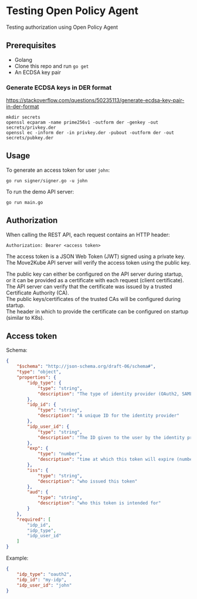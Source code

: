 # Testing Open Policy Agent

Testing authorization using Open Policy Agent

## Prerequisites

- Golang
- Clone this repo and run `go get`
- An ECDSA key pair

### Generate ECDSA keys in DER format

https://stackoverflow.com/questions/50235113/generate-ecdsa-key-pair-in-der-format

```
mkdir secrets
openssl ecparam -name prime256v1 -outform der -genkey -out secrets/privkey.der
openssl ec -inform der -in privkey.der -pubout -outform der -out secrets/pubkey.der
```

## Usage

To generate an access token for user `john`:
```
go run signer/signer.go -u john
```

To run the demo API server:
```
go run main.go
```

## Authorization

When calling the REST API, each request contains an HTTP header:
```
Authorization: Bearer <access token>
```
The access token is a JSON Web Token (JWT) signed using a private key.  
The Move2Kube API server will verify the access token using the public key.

The public key can either be configured on the API server during startup,  
or it can be provided as a certificate with each request (client certificate).  
The API server can verify that the certificate was issued by a trusted Certificate Authority (CA).  
The public keys/certificates of the trusted CAs will be configured during startup.  
The header in which to provide the certificate can be configured on startup (similar to K8s).

## Access token

Schema:
```json
{
    "$schema": "http://json-schema.org/draft-06/schema#",
    "type": "object",
    "properties": {
        "idp_type": {
            "type": "string",
            "description": "The type of identity provider (OAuth2, SAML, etc.)"
        },
        "idp_id": {
            "type": "string",
            "description": "A unique ID for the identity provider"
        },
        "idp_user_id": {
            "type": "string",
            "description": "The ID given to the user by the identity provider"
        },
        "exp": {
            "type": "number",
            "description": "time at which this token will expire (number of seconcds since Unix epoch)"
        },
        "iss": {
            "type": "string",
            "description": "who issued this token"
        },
        "aud": {
            "type": "string",
            "description": "who this token is intended for"
        }
    },
    "required": [
        "idp_id",
        "idp_type",
        "idp_user_id"
    ]
}
```

Example:
```json
{
    "idp_type": "oauth2",
    "idp_id": "my-idp",
    "idp_user_id": "john"
}
```
